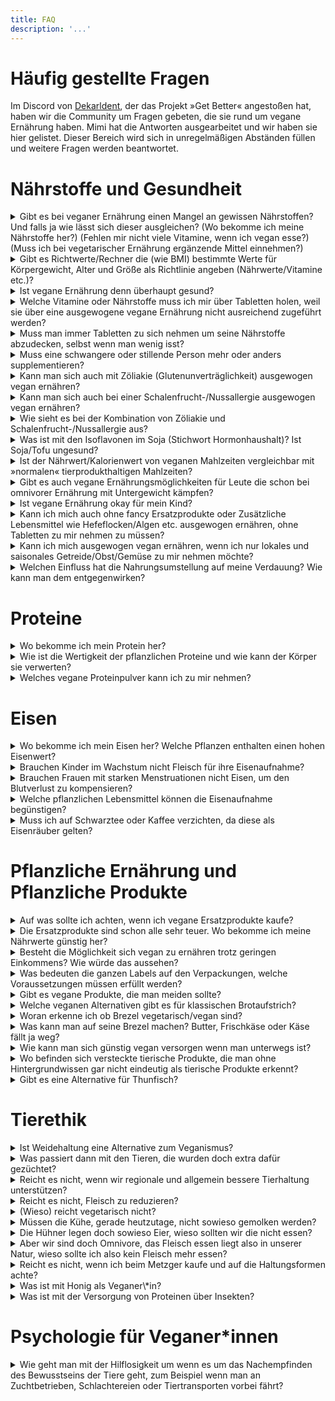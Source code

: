 ```yaml
---
title: FAQ
description: '...'
---
```


# Häufig gestellte Fragen

Im Discord von [Dekarldent](https://www.twitch.tv/dekarldent), der das Projekt »Get Better« angestoßen hat, haben wir die Community um Fragen gebeten, die sie rund um vegane Ernährung haben. Mimi hat die Antworten ausgearbeitet und wir haben sie hier gelistet. Dieser Bereich wird sich in unregelmäßigen Abständen füllen und weitere Fragen werden beantwortet.


# Nährstoffe und Gesundheit

<details>
<summary>
    Gibt es bei veganer Ernährung einen Mangel an gewissen Nährstoffen? Und falls ja wie lässt sich dieser ausgleichen? (Wo bekomme ich meine Nährstoffe her?) (Fehlen mir nicht viele Vitamine, wenn ich vegan esse?) (Muss ich bei vegetarischer Ernährung ergänzende Mittel einnehmen?)
</summary>

Grundsätzlich kann jeder Nährstoff über pflanzliche Ernährung aufgenommen werden, mit der Ausnahme von B12, welches Veganer*innen auf jeden Fall supplementieren sollten.
Zu allen möglicherweise kritischen Nährstoffe findet ihr auf der Homepage dafür dedizierte Seiten. Eine Überprüfung der eigenen Blutwerte ist in vielen Fällen äußerst sinnvoll.
-> Siehe: [Ernährung](/ernaehrung)
</details>


<details>
<summary>
    Gibt es Richtwerte/Rechner die (wie BMI) bestimmte Werte für Körpergewicht, Alter und Größe als Richtlinie angeben (Nährwerte/Vitamine etc.)?
</summary>

[Hier gibt es eine Tabelle mit Richtwerten](https://www.ernaehrung.de/tipps/allgemeine_infos/ernaehr13.php), veröffentlicht auf der Grundlage der DGE (Deutsche Gesellschaft für Ernährung e.V.) 
</details>


<details>
<summary>
    Ist vegane Ernährung denn überhaupt gesund?
</summary>

Eine vegane Ernährung garantiert nicht gleichzeitig eine gesunde Ernährung. Auch als Veganer\*in kann man sich ungesund ernähren. Grundsätzlich lassen Studien und Untersuchungen aber darauf schließen, dass gerade rotes und verarbeitetes Fleisch als krebsfördernd gilt. Ebenso haben pflanzliche Lebensmittel bessere gesundheitliche Effekte. [Siehe: Proteine](/ernaehrung/#protein). Außerdem tendieren Veganer\*innen dazu, sich intensiver mit ihrer Ernährung und wichtigen Nährstoffen auseinanderzusetzen. Was dazu führt, dass Veganer\*innen zum Beispiel seltener an Übergewicht und Adipositas Typ 2 erkranken.
</details>


<details>
<summary>
    Welche Vitamine oder Nährstoffe muss ich mir über Tabletten holen, weil sie über eine ausgewogene vegane Ernährung nicht ausreichend zugeführt werden?
</summary>

Veganer\*innen sollten in jedem Fall ein B12 Präparat zu sich nehmen. [Siehe: B12](/ernaehrung/#vitamin-b12). Eine »ausgewogenen veganen Ernährung« impliziert ja bereits, dass man sich so ernährt, dass man alle kritischen Nährstoffe zu sich nimmt. Jedoch sollte man, wenn man sich unsicher ist, seine Blutwerte ärztlich überprüfen lassen um möglichen Mangelerscheinungen (durch vielleicht eine doch nicht so ausgewogene Ernährung) vorbeugen zu können.
</details>

<details>
<summary>
    Muss man immer Tabletten zu sich nehmen um seine Nährstoffe abzudecken, selbst wenn man wenig isst?
</summary>

Gerade bei einer geringen Nährstoffaufnahme durch Lebensmittel sollte man seine Blutwerte überprüfen und danach gegebenenfalls kritische Nährstoffe supplementieren.
Die meisten Nährstoffe werden pro kg des eigenen Gewichts angegeben, das würde bedeuten, dass man möglicherweise weniger supplementieren muss. Eine ausgewogene, Kalorien- und Nährstoffreiche Ernährung würde der Notwendigkeit der Einnahme von Nahrungsergänzungsmitteln entgegenwirken. (Ausnahme: B12 bei veganer Ernährungsweise)
</details>

<details>
<summary>
    Muss eine schwangere oder stillende Person mehr oder anders supplementieren?
</summary>

Als schwangere oder stillende Person nimmt man grundsätzlich sowieso Nahrungsergänzungsmittel ein um den erhöhten Nährstoffbedarf zu decken. Ernährt man sich rein pflanzlich, sollte man vor allem auf Vitamin B12 zusätzlich achten. Bei Erwachsenen tägliche Bedarf an Vitamin B12 bei 4μg, bei Schwangeren liegt er bei 4,5μg und bei Stillenden bei 5μg. Bitte wendet euch aber bei Schwangerschaft oder in der Stillzeit an eine\*n Ärzt\*in. Für mehr Vorinformationen meldet euch gerne bei mir im Discord (Mimi#2964) oder auf Twitter (https://www.twitter.com/heymibbi).
</details>

<details>
<summary>
    Kann man sich auch mit Zöliakie (Glutenunverträglichkeit) ausgewogen vegan ernähren?
</summary>

Ja, das ist möglich, wenn auch mit einigen Hindernissen verbunden. Hierbei sollte auf jeden Fall vermehrt auf eine Vitamin B12-, Eisen und Kalziumzufuhr geachtet werden. Diese beiden Seiten, können dabei mehr Aufklärung leisten: [DZG-Online - PDF](https://www.dzg-online.de/files/2016_11_td-gesunde_ern__hrung.pdf) und [24vita - Vegan leben trotz Glutenunverträglichkeit](https://www.24vita.de/allergien-unvertraeglichkeiten/unvertraeglichkeiten/zoeliakie/vegan-ernaehrung-deutsche-zoeliakie-gesellschaft-stuttgart-gluten-unvertraeglichkeit-betroffene-90174794.html) 
</details>

<details>
<summary>
    Kann man sich auch bei einer Schalenfrucht-/Nussallergie ausgewogen vegan ernähren?
</summary>

Auch hier, wie auch bei einer Zöliakie, gilt, dass dies grundsätzlich möglich ist. Bei einer Nussallergie ist jedoch, anders als bei der Zöliakie, der »allergic threshold« meistens sehr gering. Der »allergic threshold« beschreibt die Maximalmenge an Substanz, die man zu sich nehmen darf, ohne, dass es zu einer allergische Reaktion kommt. Deswegen ist bei Nussallergien grundsätzlich schwieriger um Allergene herumzukommen. Möglich ist es aber dennoch, jedoch wäre ein Besuch bei einem\*einer Allergolog\*in ratsam.
</details>

<details>
<summary>
    Wie sieht es bei der Kombination von Zöliakie und Schalenfrucht-/Nussallergie aus?
</summary>

Bei einer Kombination von Zöliakie und Schalenfrucht-/Nussallergie gibt es sicherlich auch Wege, sich komplett vegan zu ernähren, nur wird dies mit jeder Unverträglichkeit oder Allergie deutlich schwieriger. Wenn aber keine zusätzliche Allergie gegen Soja besteht, die als Hülsenfrucht gilt, ist dies mit genug fundiertem Wissen um mögliche Supplementierungen durchaus möglich.
</details>

<details>
<summary>
    Was ist mit den Isoflavonen im Soja (Stichwort Hormonhaushalt)? Ist Soja/Tofu ungesund?
</summary>

Zu Soja und den enthaltenen Isoflavonen gibt es ein komplettes dediziertes Kapitel -> [Ernährung](/ernaehrung/#soja). Kurz zusammenfassend ist aber Soja nicht ungesund und die Isoflavone haben keine negative hormonelle Wirkung.
</details>

<details>
<summary>
    Ist der Nährwert/Kalorienwert von veganen Mahlzeiten vergleichbar mit »normalen« tierprodukthaltigen Mahlzeiten?
</summary>

Die Kaloriendichte bei tierischen Produkten ist meistens höher als bei pflanzlichen Produkten. Grundsätzlich ist das aber abhängig von den Mahlzeiten die man zubereitet. Eine Nährwert- und kaloriendeckende Ernährung ist aber auf jeden Fall pflanzlich genauso möglich, wie mit tierischen Produkten.
</details>

<details>
<summary>
    Gibt es auch vegane Ernährungsmöglichkeiten für Leute die schon bei omnivorer Ernährung mit Untergewicht kämpfen?
</summary>

Neigung zu Untergewicht respektive der Hintergrund bei Untergewicht selbst kann einen sehr individuellen Ernährungswissenschaftlichen- und/oder Psychologischen Ursprung haben, mit dem man sich an Fachpersonal wenden sollte. Grundsätzlich kann ich aber sagen, dass eine kaloriendeckende Ernährung pflanzlich absolut möglich ist. Eine vegane Ernährung ist grundlegend keine Diät oder ein Versuch sich kalorienärmer zu ernähren, deshalb steht eine vegane Ernährung nicht im Widerspruch zu einer kaloriendeckenden Ernährung.
</details>

<details>
<summary>
    Ist vegane Ernährung okay für mein Kind?
</summary>

In der Entwicklungsphase sind einige Nährstoffe von höherem Bedarf, gerne kann man sich an den Werten der Deutschen Gesellschaft für Ernährung (DGE) orientieren. Eine vegane Ernährungsweise steht, wenn sie gut geplant und ausgewogen ist, einer omnivoren Ernährungsweise in nichts nach und kann in allen Phasen des Lebens durchgeführt werden.
-> “A completely plant-based diet is suitable during pregnancy, lactation, infancy, and childhood, provided that it is well-planned.” [Quelle](https://pubmed.ncbi.nlm.nih.gov/27886704/)

-> »It is the position of the Academy of Nutrition and Dietetics that appropriately planned vegetarian, including vegan, diets are healthful, nutritionally adequate, and may provide health benefits for the prevention and treatment of certain diseases. These diets are appropriate for all stages of the life cycle, including pregnancy, lactation, infancy, childhood, adolescence, older adulthood, and for athletes.« [Quelle](https://pubmed.ncbi.nlm.nih.gov/27886704/)
</details>

<details>
<summary>
    Kann ich mich auch ohne fancy Ersatzprodukte oder Zusätzliche Lebensmittel wie Hefeflocken/Algen etc. ausgewogen ernähren, ohne Tabletten zu mir nehmen zu müssen?
</summary>

Gänzlich ohne Tabletten respektive B12 Präparate ist eine vegane Ernährung nicht empfehlenswert. Schau aber gerne mal in [Ernährung](/ernaehrung/#potentiell-kritische-nährstoffe-in-der-veganen-ernährung) vorbei, wo der Grund erklärt wird. Hefeflocken und Algen sind grundsätzlich nicht essentiell in einer ausgewogenen veganen Ernährung, wichtig ist hier nicht *wie*, sondern grundlegend nur, dass der Nährstoffbedarf gedeckt ist.
</details>

<details>
<summary>
    Kann ich mich ausgewogen vegan ernähren, wenn ich nur lokales und saisonales Getreide/Obst/Gemüse zu mir nehmen möchte?
</summary>

Ja, das ist natürlich »mehr Aufwand«, aber grundsätzlich möglich, wenn man mit den regionalen und saisonalen Lebensmitteln seinen Nährstoffbedarf deckt. Viele Supermärkte haben eine Bioabteilung, die wiederum bezieht oftmals ihre Produkte aus regionalen, saisonalen Anbauten. Hier gibt unterschiedliche [Kalender für regionales und saisonales Obst und Gemüse.](https://www.regional-saisonal.de/saisonkalender)
</details>

<details>
<summary>
    Welchen Einfluss hat die Nahrungsumstellung auf meine Verdauung? Wie kann man dem entgegenwirken?
</summary>

Viele Menschen, die auf eine vegane Ernährung umstellen konsumieren automatisch mehr Ballaststoffe, Hülsenfrüchte und/oder mehr Rohkost (was alles grundsätzlich für eine gesunde Ernährung super ist). Dies kann zu mehr Darmaktivität und dadurch zu mehr Flatulenzen führen. Dem entgegenwirken kann mit einer langsamen Erhöhung der Ballaststoffe, ausgiebigen Kauen der Mahlzeiten, sowie mit der Zugabe von zum Beispiel Kreuzkümmel zu den Mahlzeiten. Der Umstieg zu einer anderen Ernährungsweise kann den Magen-Darm-Trakt beanspruchen, in den meisten Fällen gewöhnt sich der Körper aber recht schnell an die Umstellung. Sollten jedoch andere Beschwerden auftreten, ist ein Besuch bei einem\*einer Ärzt\*in ratsam.
</details>

# Proteine

<details>
<summary>
    Wo bekomme ich mein Protein her?
</summary>

Es gibt viele gute pflanzliche Proteinquellen wie zum Beispiel Tofu, Seitan, Bohnen oder viele verschiedene Nüsse. Im [Protein-Bereich](/ernaehrung/#protein) findet sich eine ausführliche Erklärung sowie eine Tabelle zur Übersicht des Proteingehalts pflanzlicher Lebensmittel.
</details>

<details>
<summary>
    Wie ist die Wertigkeit der pflanzlichen Proteine und wie kann der Körper sie verwerten?
</summary>

Wenn man die Qualität nach dem Faktor der biologischen Wertigkeit messen möchte, haben viele tierische Proteine eine höhere Wertigkeit als pflanzliche Proteine. Diese Wertigkeit kann im Rahmen einer ausgewogenen pflanzlichen Ernährung aber angehoben oder in manchen Fällen sogar die der tierischen Proteine übersteigen. Mehr dazu im dafür dedizierten Bereich [Protein.](/ernaehrung/#protein)
</details>

<details>
<summary>
    Welches vegane Proteinpulver kann ich zu mir nehmen?
</summary>

Wer der Ansicht ist, dass er seinen Proteinbedarf nicht ausschließlich durch seine Nahrung zu sich nehmen kann oder möchte, kann zusätzlich Proteinpulver zu sich nehmen.
Merkmale nach denen man sein Proteinpulver aussuchen sollte sind: Es sollte frei von Schadstoffen und frei von Rückständen sein. Dazu sollte es ein Mehrkomponentenprotein, also ein Protein aus mehreren Quellen, sein, damit dadurch alle essentiellen Aminosäuren abgedeckt werden. Desweiteren spielt der Geschmack natürlich eine ausschlaggebende Rolle.

Vegane Produktvorschläge:
+ **VIVOLIFE** aus Erbsen- und Hanfprotein, vollwertiges Aminosäureprofil (46,99 für 1kg / 4,70€ pro 100g)
+ **NUPRO** aus Erbsen- und Sonnenblumenprotein, vollwertiges Aminosäureprofil (23,95€ für 600g / 4,00€ pro 100g)
+ **Berlin Organics** aus Erbsen-, Reis-, Sonnenblumen- und Hanfprotein, vollwertiges Aminosäureprofil (19,99€ für 400g / 5,00€ pro 100g )
</details>

# Eisen

<details>
<summary>
    Wo bekomme ich mein Eisen her? Welche Pflanzen enthalten einen hohen Eisenwert?
</summary>

Dazu gibt es hier eine [übersichtliche Tabelle](https://greencanteen.stuvus.uni-stuttgart.de/wp-content/uploads/2020/10/image2020-6-23_22-9-29-768x687.png)
</details>

<details>
<summary>
    Brauchen Kinder im Wachstum nicht Fleisch für ihre Eisenaufnahme?
</summary>

Der Eisenbedarf, auch von Kindern, kann pflanzlich gedeckt werden. Außerdem schreibt das Bundesinstitut für Risikobewertung dazu: »Die Aufnahme von Hämeisen aus Fleisch, Geflügel und Fisch wird durch andere Nahrungsbestandteile kaum beeinflusst. Insgesamt scheint jedoch die Zusammensetzung der gesamten Nahrung für die Höhe der Eisenausnutzung im Körper wichtiger zu sein, als die Form in der das Eisen in einem bestimmten Lebensmittel vorkommt.«
</details>

<details>
<summary>
    Brauchen Frauen mit starken Menstruationen nicht Eisen, um den Blutverlust zu kompensieren?
</summary>

Frauen brauchen laut der Deutschen Gesellschaft für Ernährung (DGE) 15mg Eisen am Tag. Diesen Eisenbedarf kann man pflanzlich decken, oder wenn man der Ansicht ist, dass man seinen Eisenbedarf nicht rein über die Ernährungsweise decken kann oder möchte, kann man auf Nahrungsergänzungsmittel zurückgreifen. 
</details>

<details>
<summary>
    Welche pflanzlichen Lebensmittel können die Eisenaufnahme begünstigen?
</summary>

Folgende Stoffe wirken fördernd für die Eisenaufnahme: Vitamin C, organische Säuren, Beta Carotin, schwefelhaltige Substanzen. Ein ausführliches Video zur Eisenabsorption bei veganer Ernährung [gibt es hier von N.R.](https://www.youtube.com/watch?v=FQd56z_bK1U)
</details>

<details>
<summary>
    Muss ich auf Schwarztee oder Kaffee verzichten, da diese als Eisenräuber gelten?
</summary>

Das Bundesinstitut für Risikobewertung (BfR) bezeichnet das Tannin aus schwarzem Tee, Kaffee oder Rotwein als hemmend für die Aufnahme von Eisen. Ein Verzicht auf diese Lebensmittel ist grundsätzlich nicht nötig, konsumiert man solche Lebensmittel, möglicherweise auch in höheren Mengen, sollte man vermehrt auf seine Eisenzufuhr achten.
</details>

# Pflanzliche Ernährung und Pflanzliche Produkte

<details>
<summary>
    Auf was sollte ich achten, wenn ich vegane Ersatzprodukte kaufe?
</summary>

Wenn du ein veganes Ersatzprodukt kaufen möchtest zuallererst darauf, dass es wirklich vegan ist. Einige Ersatzprodukte sind nämlich lediglich vegetarisch und enthalten z.B. Milch oder Ähnliches. Dann auf möglichst wenig individuell unerwünschte Inhaltsstoffe und letztlich, dass es dir schmeckt.
</details>

<details>
<summary>
    Die Ersatzprodukte sind schon alle sehr teuer. Wo bekomme ich meine Nährwerte günstig her?
</summary>

Eine vegane Ernährung kann auch komplett ohne Ersatzprodukte ausgewogen und gesund sein. Vollwertiges Gemüse, Obst, sowie Hülsenfrüchte und Getreide bekommt man auch für wenig Geld.
</details>

<details>
<summary>
    Besteht die Möglichkeit sich vegan zu ernähren trotz geringen Einkommens? Wie würde das aussehen?
</summary>

Wenn man auf günstige Lebensmittel zurückgreifen möchte oder muss, sollte man wenig vegane Ersatzprodukte kaufen und lieber auf vollwertige Kost zurückgreifen, welche man sich selbst zubereitet. Bohnen, Reis und saisonale Lebensmittel sind zum Beispiel relativ günstig. Grundsätzlich gestaltet sich eine ausgewogene Ernährung schwieriger, je geringer das Einkommen ist, jedoch ist eine vegane Ernährung nicht unbedingt eine teurere Ernährung.
</details>

<details>
<summary>
    Was bedeuten die ganzen Labels auf den Verpackungen, welche Voraussetzungen müssen erfüllt werden?
</summary>

Die 3 häufigsten Vegan-Label siehst du unter [Inhaltsstoffe](/ernaehrung/#inhaltsstoffe). Produkte mit diesen Siegeln haben weder tierische Inhaltsstoffe, noch tierische Hilfsstoffe und sind Tierversuchsfrei.
</details>

<details>
<summary>
    Gibt es vegane Produkte, die man meiden sollte?
</summary>

Produkte, unabhängig ob vegan oder nicht, gegen welche man allergisch ist, sollte man verständlicherweise meiden. Ansonsten gibt es noch ganz individuelle Gründe einzelne Produkte und Firmen zu meiden, das ist einem selbst überlassen.
</details>

<details>
<summary>
    Welche veganen Alternativen gibt es für klassischen Brotaufstrich?
</summary>

Es gibt veganen Scheibenkäse, vegane Salami, veganen Schinken, Hummus, Marmelade usw.
</details>

<details>
<summary>
    Woran erkenne ich ob Brezel vegetarisch/vegan sind?
</summary>

Brezel können mit Schweineschmalz bestrichen werden, damit sie schön glänzen. Kaufst du sie beim Bäcker, bleibt dir leider nichts anderes übrig, als deinen Bäcker zu fragen. Auf Verpackungen muss das tierische Überzugsprodukt angegeben werden.
</details>

<details>
<summary>
    Was kann man auf seine Brezel machen? Butter, Frischkäse oder Käse fällt ja weg?
</summary>

Butter, Käse oder Frischkäse muss nicht wegfallen, es gibt tolle vegane Alternativen, siehe: [Ernährung](/ernaehrung)
</details>

<details>
<summary>
    Wie kann man sich günstig vegan versorgen wenn man unterwegs ist?
</summary>

Tatsächlich ist es, wenn man nicht gerade in einer Großstadt lebt, schwierig überall veganes Essen zu finden, wenn man unterwegs ist. Eine Möglichkeit wäre, sich für »Notfälle« etwas selbst vorbereitetes mitzunehmen. Wenn man Glück hat, findet man in seinem Supermarkt sogar vegane »To-go«-Snacks.
</details>

<details>
<summary>
    Wo befinden sich versteckte tierische Produkte, die man ohne Hintergrundwissen gar nicht eindeutig als tierische Produkte erkennt?
</summary>

Tatsächlich leider überall. Deswegen ist es wichtig, dass man sich damit auseinandersetzt, Hilfe bekommt, oder sich Hilfsmittel wie eine App zur Erkennung holt. Eine Übersicht findest du im Bereich [Inhaltsstoffe](/ernaehrung/#inhaltsstoffe). Zur Hilfe gibt es auch Apps, wie zum Beispiel [CodeCheck - Kostenfreie App mit Werbung und zusätzlichen Bezahloptionen.](https://www.codecheck.info/so-gehts/mobil) (Es besteht keine Kooperation oder Verbindung zu der Firma.)
</details>

<details>
<summary>
    Gibt es eine Alternative für Thunfisch?
</summary>

(selbst nicht probiert)
+ Vantastic Foods - Vantastic Tuna,
+ Garden Gourmet (Achtung! Gehört zu Nestlé) - Thun-Visch
 </details>
 
# Tierethik

<details>
<summary>
    Ist Weidehaltung eine Alternative zum Veganismus?
</summary>

Aus ethischer Sicht ist Weidehaltung absolut keine Alternative zum Veganismus. Auch wenn die Vorstellung einer glücklichen Kuh in unseren Köpfen verankert ist, sieht die Realität ganz anders aus, siehe: [Ethik](/ethik)
</details>

<details>
<summary>
    Was passiert dann mit den Tieren, die wurden doch extra dafür gezüchtet?
</summary>

Die Tiere wurden durch Qualzuchten für unseren Genuss gezüchtet. Wenn die Nachfrage nach Fleisch sinkt, sinkt auch die Produktion. Den Tieren, die jetzt schon in Schlachtbetrieben sind, können wir leider nicht mehr helfen, jedoch können wir alles dafür tun, zu vermeiden, dass sich dieses qualvolle Leben und der Tod für die nächste Generation der Tiere nicht wiederholt.
</details>

<details>
<summary>
    Reicht es nicht, wenn wir regionale und allgemein bessere Tierhaltung unterstützen?
</summary>

Aus ethischer Sicht reicht das nicht. Das ist ein gut gemeinter Ansatz. Jedoch erleidet jedes Lebewesen im Endeffekt den frühzeitigen Tod, obwohl es nicht sterben wollte. »Bessere Tierhaltung« schützt nämlich die Tiere nicht davor schließlich tot auf der Müllhalde oder in Regalen im Supermarkt zu liegen.
</details>

<details>
<summary>
    Reicht es nicht, Fleisch zu reduzieren?
</summary>

Auch Fleisch zu reduzieren ist ein guter Ansatz, jedoch verantwortet jeder Kauf von tierischen Produkten Leid von Lebewesen. Auf dem Weg hin zu einer veganen Ernährung, also temporär erst den Fleischkonsum zu reduzieren, bis man komplett die tierischen Produkte aus seinem Speiseplan streicht, ist es eine gute Methode die Ernährungsumstellung zu realisieren.
</details>

<details>
<summary>
    (Wieso) reicht vegetarisch nicht?
</summary>

Im Bereich [Ethik](/ethik) findet man zum Beispiel zur Milch- und Eierproduktion eine umfangreiche Aufklärung. Wenn man vegetarisch lebt um Tierleid zu vermeiden, sollte man den nächsten Schritt zu einer veganen Ernährung gehen. Denn für Milch, Käse, Joghurt, Eier usw. leiden und sterben ebenso Tiere. 
</details>

<details>
<summary>
    Müssen die Kühe, gerade heutzutage, nicht sowieso gemolken werden?
</summary>

Der Irrglaube, dass Kühe gemolken werden müssen, rührt wahrscheinlich daher, dass viele Menschen glauben, dass Kühe ihr ganzes Leben lang Milch geben. Das ist nicht der Fall. Kühe, so wie alle anderen Säugetiere, geben nur Milch, wenn sie ein Kalb zur Welt gebracht haben. Die Milch, die die Kühe produzieren ist für die Versorgung ihrer Kälber gedacht.
Kühe werden mittlerweile aber durch Qualzucht so optimiert, dass sie sehr viel mehr Milch produzieren, als sie natürlich produzieren sollten. Dennoch bekommen die Kälber keinen einzigen Tropfen dieser Milch, obwohl genug da wäre. Grundsätzlich ist es also wichtig das gesamte System hinter der “Nutztierhaltung” zu erkennen und dagegen anzugehen.
</details>

<details>
<summary>
    Die Hühner legen doch sowieso Eier, wieso sollten wir die nicht essen?
</summary>

Die Hühner wurden darauf gezüchtet so viele Eier wie möglich zu legen. In der Natur legen die Hühner nur Eier um sich fortzupflanzen. In der Eierindustrie geht es darum aber nicht. Dort geht es nämlich nur darum, Profit zu machen und diese Tiere unter unwürdigen Bedingungen zu halten und auszubeuten.
</details>

<details>
<summary>
    Aber wir sind doch Omnivore, das Fleisch essen liegt also in unserer Natur, wieso sollte ich also kein Fleisch mehr essen?
</summary>

Wir Menschen sind die einzigen Lebewesen, die ihren kompletten Verdauungstrakt über Jahrzehnte abgeändert haben, weil wir Lebensmittel kochen. Zudem sind wir nicht darauf angewiesen Fleisch zu konsumieren. Wir können Fleischfrei und frei von Tierprodukten alle Nährstoffe aufnehmen. Zudem schadet Fleisch der eigenen Gesundheit, genauso wie dem Klima, respektive dem Planeten.
</details>

<details>
<summary>
    Reicht es nicht, wenn ich beim Metzger kaufe und auf die Haltungsformen achte?
</summary>

Aus ethischer Sicht, ganz klar **nein**. Denn im Endeffekt stirbt ein Lebewesen für den Genuss, obwohl es nicht sterben wollte, daran ändert auch keine Haltungsform etwas.
</details>

<details>
<summary>
    Was ist mit Honig als Veganer\*in?
</summary>

Honig ist nicht vegan. Dabei geht es um die Ausbeutung der Tiere. Die Tiere produzieren den Honig für sich selbst und wir nehmen es ihnen weg, um es selbst zu konsumieren.
</details>

<details>
<summary>
    Was ist mit der Versorgung von Proteinen über Insekten?
</summary>

Das mag für manche Menschen eine logische Alternative zu pflanzlichen Produkten zu sein. Warum man andere tierische Produkte konsumiert um »herkömmliche« tierische Produkte zu ersetzen, obwohl es eine breite, nährstoffreiche, gesunde Masse an pflanzlichen Produkten gibt, erschließt sich mir jedoch nicht.
</details>

# Psychologie für Veganer\*innen

<details>
<summary>
    Wie geht man mit der Hilflosigkeit um wenn es um das Nachempfinden des Bewusstseins der Tiere geht, zum Beispiel wenn man an Zuchtbetrieben, Schlachtereien oder Tiertransporten vorbei fährt?
</summary>

<mark>Unser Freund und Diplom-Psychologe Christoph, auch bekannt als [Confus3r](https://www.twitch.tv/confus3r) hat uns diese Frage beantwortet</mark>

Wenn wir Empathie mit Tieren in Tiertransportern oder Schlachthöfen zeigen, können negative Gefühle entstehen - Traurigkeit, Wut oder Angst. Das ist eine normale Reaktion des Körpers und kann dazu dienen, uns zum Handeln zu motivieren. Kommt aber Hilflosigkeit oder Hoffnungslosigkeit in uns auf, kann uns dieser Zustand lähmen. Hilflosigkeit empfinden wir, wenn wir keine Kontrolle über die Situation haben und eine niedrige Erwartung an unsere eigenen Handlungsmöglichkeiten ("Ich kann nichts machen, ich fühl mich machtlos."). Eine Hoffnungslosigkeit stellt sich ein, wenn wir ausschließlich negative Erwartungen an die Zukunft haben ("Es ändert sich eh nichts"). 

**Was kann ich tun, damit ich mich nicht hilflos oder hoffnungslos fühle?**

Schritt 1: Akzeptanz der negativen Emotionen
+ Ein unangenehmes Gefühl ist normal, wenn wir eine Ungerechtigkeit wahrnehmen

Schritt 2: Energie der Emotionen in Handlungen umleiten (Aktivismus, Ernährungsumstellung, Leute mit gemeinsamen Zielen finden) 
+ Sorgt für Kontrolle und beugt Hilf-/Hoffnungslosigkeit vor

Bonus: In der Situation bewusst machen (z.B. laut aussprechen), dass man selbst aus diesem System ausgestiegen ist/aussteigen will (durch Fleischverzicht o.ä.) 
+ Verdeutlicht die Kontrolle über die eigenen Handlungen und den Konsum
</details>

